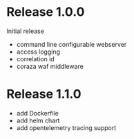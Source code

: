 Release 1.0.0
=============

Initial release

- command line configurable webserver
- access logging
- correlation id
- coraza waf middleware

Release 1.1.0
=============

- add Dockerfile
- add helm chart
- add opentelemetry tracing support